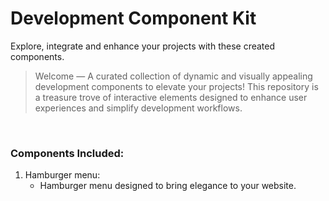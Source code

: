 # Development Component Kit
Explore, integrate and enhance your projects with these created components.

> Welcome — A curated collection of dynamic and visually appealing development components to elevate your projects! This repository is a treasure trove of interactive elements designed to enhance user experiences and simplify development workflows.

<br/>

### Components Included:
1. Hamburger menu:
      - Hamburger menu designed to bring elegance to your website.

